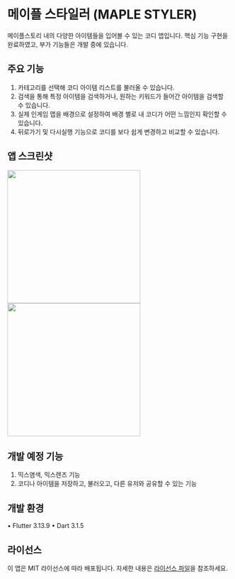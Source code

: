 # 메이플 스타일러 (MAPLE STYLER)

메이플스토리 내의 다양한 아이템들을 입어볼 수 있는 코디 앱입니다. 핵심 기능 구현을 완료하였고, 부가 기능들은 개발 중에 있습니다.

## 주요 기능

1. 카테고리를 선택해 코디 아이템 리스트를 불러올 수 있습니다.
2. 검색을 통해 특정 아이템을 검색하거나, 원하는 키워드가 들어간 아이템을 검색할 수 있습니다.
3. 실제 인게임 맵을 배경으로 설정하여 배경 별로 내 코디가 어떤 느낌인지 확인할 수 있습니다.
4. 뒤로가기 및 다시실행 기능으로 코디를 보다 쉽게 변경하고 비교할 수 있습니다.

## 앱 스크린샷

<img src="https://github.com/hammsik/maple-styler/assets/116339092/01778d0f-a7d7-47ca-ab79-4dc9b451b956" width="300"/>
<img src="https://github.com/hammsik/maple-styler/assets/116339092/0c611235-39ce-4ed1-b515-6260d370af5a" width="300"/>

## 개발 예정 기능
1. 믹스염색, 믹스렌즈 기능
2. 코디나 아이템을 저장하고, 불러오고, 다른 유저와 공유할 수 있는 기능

<!-- ## 사용법

1. 앱의 사용법에 대한 간단한 가이드를 제공합니다.
2. 주요 기능 또는 화면 간 전환 방법을 설명하세요. -->

## 개발 환경

• Flutter 3.13.9
• Dart 3.1.5

<!-- ## 기여 방법

개발자 커뮤니티에 앱에 대한 기여를 환영합니다. 개발자가 앱을 개선하거나 버그를 수정하기 위해 어떻게 기여할 수 있는지에 대한 정보를 제공하세요. -->

## 라이선스

이 앱은 MIT 라이선스에 따라 배포됩니다. 자세한 내용은 [라이선스 파일](LICENSE.md)을 참조하세요.
